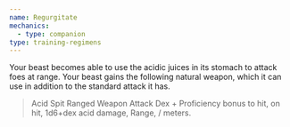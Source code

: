 ```yaml
---
name: Regurgitate
mechanics:
  - type: companion
type: training-regimens
---
```

Your beast becomes able to use the acidic juices in its stomach to attack foes at range. Your beast gains the following
natural weapon, which it can use in addition to the standard attack it has.

>Acid Spit
>Ranged Weapon Attack
>Dex + Proficiency bonus to hit, on hit, 1d6+dex acid damage, Range, <me-distance length="35" />/<me-distance length="105" /> meters.
